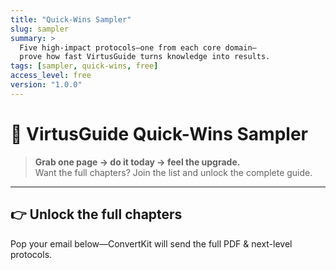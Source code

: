 ```yaml
---
title: "Quick-Wins Sampler"
slug: sampler
summary: >
  Five high-impact protocols—one from each core domain—
  prove how fast VirtusGuide turns knowledge into results.
tags: [sampler, quick-wins, free]
access_level: free
version: "1.0.0"
---
```


# 🎁 VirtusGuide Quick-Wins Sampler

> **Grab one page → do it today → feel the upgrade.**  
> Want the full chapters? Join the list and unlock the complete guide.

---

## 👉 Unlock the full chapters

Pop your email below—ConvertKit will send the full PDF & next-level protocols.

<script async data-uid="4e0e09dbdb" src="https://f.convertkit.com/4e0e09dbdb.js"></script>




